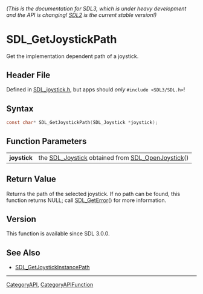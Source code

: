 ###### (This is the documentation for SDL3, which is under heavy development and the API is changing! [SDL2](https://wiki.libsdl.org/SDL2/) is the current stable version!)
# SDL_GetJoystickPath

Get the implementation dependent path of a joystick.

## Header File

Defined in [SDL_joystick.h](https://github.com/libsdl-org/SDL/blob/main/include/SDL3/SDL_joystick.h), but apps should _only_ `#include <SDL3/SDL.h>`!

## Syntax

```c
const char* SDL_GetJoystickPath(SDL_Joystick *joystick);

```

## Function Parameters

|                  |                                                                                       |
| ---------------- | ------------------------------------------------------------------------------------- |
| **joystick**     | the [SDL_Joystick](SDL_Joystick) obtained from [SDL_OpenJoystick](SDL_OpenJoystick)() |

## Return Value

Returns the path of the selected joystick. If no path can be found, this
function returns NULL; call [SDL_GetError](SDL_GetError)() for more
information.

## Version

This function is available since SDL 3.0.0.

## See Also

* [SDL_GetJoystickInstancePath](SDL_GetJoystickInstancePath)

----
[CategoryAPI](CategoryAPI), [CategoryAPIFunction](CategoryAPIFunction)

